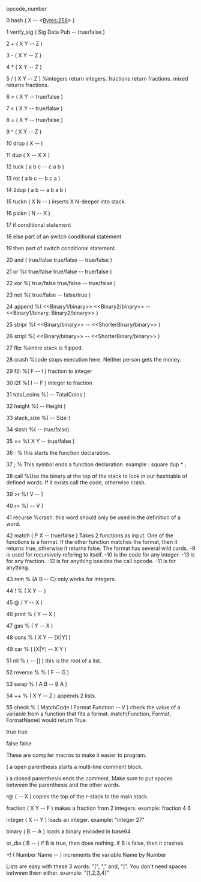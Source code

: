 opcode_number 

0 hash ( X -- <<Bytes:256>> )

1 verify_sig ( Sig Data Pub -- true/false )

2 + ( X Y -- Z )

3 - ( X Y -- Z )

4 * ( X Y -- Z )

5 / ( X Y -- Z ) %integers return integers. fractions return fractions. mixed returns fractions.

6 > ( X Y -- true/false )

7 < ( X Y -- true/false )

8 = ( X Y -- true/false )

9 ^ ( X Y -- Z )

10 drop ( X -- )

11 dup ( X -- X X )

12 tuck ( a b c -- c a b ) 

13 rot ( a b c -- b c a )

14 2dup ( a b -- a b a b )

15 tuckn ( X N -- ) inserts X N-deeper into stack.

16 pickn ( N -- X )

17 if  conditional statement

18 else  part of an switch conditional statement

19 then part of switch conditional statement.

20 and ( true/false true/false -- true/false )

21 or %( true/false true/false -- true/false )

22 xor %( true/false true/false -- true/false )

23 not %( true/false -- false/true )

24 append %( <<Binary1/binary>> <<Binary2/binary>> -- <<Binary1/binary, Binary2/binary>> )

25 stripr %( <<Binary/binary>> -- <<ShorterBinary/binary>> )

26 stripl %( <<Binary/binary>> -- <<ShorterBinary/binary>> )

27 flip %entire stack is flipped.

28 crash %code stops execution here. Neither person gets the money.

29 f2i %( F -- I ) fraction to integer

30 i2f %( I -- F ) integer to fraction

31 total_coins %( -- TotalCoins )

32 height %( -- Height )

33 stack_size %( -- Size )

34 slash %( -- true/false)

35 == %( X Y -- true/false )

36 : % this starts the function declaration.

37 ; % This symbol ends a function declaration. example : square dup * ;

38 call %Use the binary at the top of the stack to look in our hashtable of defined words. If it exists call the code, otherwise crash.

39 >r %( V -- )

40 r> %( -- V )

41 recurse %crash. this word should only be used in the definition of a word.

42 match ( P X -- true/false ) Takes 2 functions as input. One of the functions is a format. If the other function matches the format, then it returns true, otherwise it returns false. The format has several wild cards. -9 is used for recursively refering to itself. -10 is the code for any integer. -13 is for any fraction. -12 is for anything besides the call opcode. -11 is for anything.

43 rem % (A B -- C) only works for integers.

44 ! % ( X Y -- )

45 @ ( Y -- X )

46 print % ( Y -- X )

47 gas % ( Y -- X )

48 cons % ( X Y -- [X|Y] )

49 car % ( [X|Y] -- X Y )

51 nil % ( -- [] ) this is the root of a list.

52 reverse % % ( F -- G )

53 swap % ( A B -- B A )

54 ++ % ( X Y -- Z ) appends 2 lists.

55 check % ( MatchCode I Format Function -- V ) check the value of a variable from a function that fits a format. match(Function, Format, FormatName) would return True.

true true

false false

These are compiler macros to make it easier to program.

( a open parenthesis starts a multi-line comment block.

) a closed parenthesis ends the comment. Make sure to put spaces between the parenthesis and the other words. 

r@ ( -- X ) copies the top of the r-stack to the main stack.

fraction ( X Y -- F ) makes a fraction from 2 integers. example: fraction 4 6

integer ( X -- Y ) loads an integer. example: "integer 27"

binary ( B -- A ) loads a binary encoded in base64

or_die ( B -- ) if B is true, then does nothing. if B is false, then it crashes.

+! ( Number Name -- ) increments the variable Name by Number

Lists are easy with these 3 words: "[", "," and, "]". You don't need spaces between them either. example: "[1,2,3,4]" 
